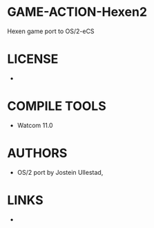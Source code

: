 # GAME-ACTION-Hexen2
Hexen game port to OS/2-eCS

LICENSE
===============
* 

COMPILE TOOLS
===============
* Watcom 11.0
 
AUTHORS
===============
* OS/2 port by Jostein Ullestad, 

LINKS
===============
* 


